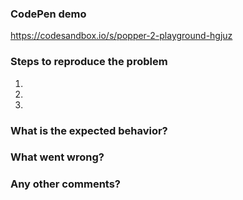 <!--
Thanks for your interest in contributing to Popper!
If your issue is not a bug report, please use our community at https://spectrum.chat/popper-js

Please, make sure to fill all the sections of the template before submitting any issue.

Issues without the required informations WILL BE CLOSED.

Want your issue to be fixed earlier? Create a PR that introduces a CI test that fails
because of the bug you found!
-->

### CodePen demo

<!--
Edit this sandbox template to allow the contributors to easily reproduce your problem.
-->

https://codesandbox.io/s/popper-2-playground-hgjuz

### Steps to reproduce the problem

1.
2.
3.

### What is the expected behavior?

<!-- Describe what you would have expected. -->

### What went wrong?

<!-- Describe what went wrong. -->

### Any other comments?

<!-- Any additional information. -->
